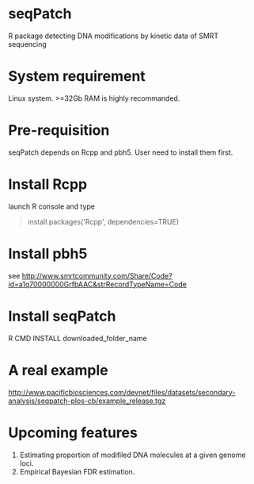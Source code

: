 seqPatch
========
R package detecting DNA modifications by kinetic data of SMRT sequencing


System requirement
==================
Linux system. >=32Gb RAM is highly recommanded.


Pre-requisition
===============
seqPatch depends on Rcpp and pbh5. User need to install them first.


Install Rcpp
============
launch R console and type
>install.packages('Rcpp', dependencies=TRUE)


Install pbh5
============
see http://www.smrtcommunity.com/Share/Code?id=a1q70000000GrfbAAC&strRecordTypeName=Code


Install seqPatch
================
R CMD INSTALL downloaded_folder_name


A real example
==============
http://www.pacificbiosciences.com/devnet/files/datasets/secondary-analysis/seqpatch-plos-cb/example_release.tgz


Upcoming features
=================
1. Estimating proportion of modifiled DNA molecules at a given genome loci.
2. Empirical Bayesian FDR estimation.


 






